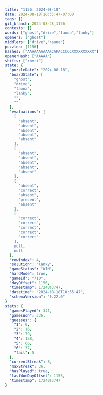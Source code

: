 ```yaml
---
title: "1156: 2024-08-18"
date: 2024-08-18T10:55:47-07:00
tags: []
git_branch: 2024-08-18_1156
contests: []
words: ["ghost","drive","fauna","lanky"]
openers: ["ghost"]
middlers: ["drive","fauna"]
puzzles: [1156]
hashes: ["AAAAAAAAAAACAPACCCCCXXXXXXXXXX"]
openerHash: ["AAAAA"]
shifts: ["rhvti"]
state: {
  "puzzleDate": "2024-08-18",
  "boardState": [
    "ghost",
    "drive",
    "fauna",
    "lanky",
    "",
    ""
  ],
  "evaluations": [
    [
      "absent",
      "absent",
      "absent",
      "absent",
      "absent"
    ],
    [
      "absent",
      "absent",
      "absent",
      "absent",
      "absent"
    ],
    [
      "absent",
      "correct",
      "absent",
      "present",
      "absent"
    ],
    [
      "correct",
      "correct",
      "correct",
      "correct",
      "correct"
    ],
    null,
    null
  ],
  "rowIndex": 4,
  "solution": "lanky",
  "gameStatus": "WIN",
  "hardMode": true,
  "gameId": "710",
  "dayOffset": 1156,
  "timestamp": 1724003747,
  "datetime": "2024-08-18T10:55:47",
  "schemaVersion": "0.22.0"
}
stats: {
  "gamesPlayed": 341,
  "gamesWon": 336,
  "guesses": {
    "1": 0,
    "2": 16,
    "3": 79,
    "4": 138,
    "5": 66,
    "6": 37,
    "fail": 5
  },
  "currentStreak": 8,
  "maxStreak": 36,
  "hasPlayed": true,
  "lastWonDayOffset": 1156,
  "timestamp": 1724003747
}
---
```

<!-- more -->
